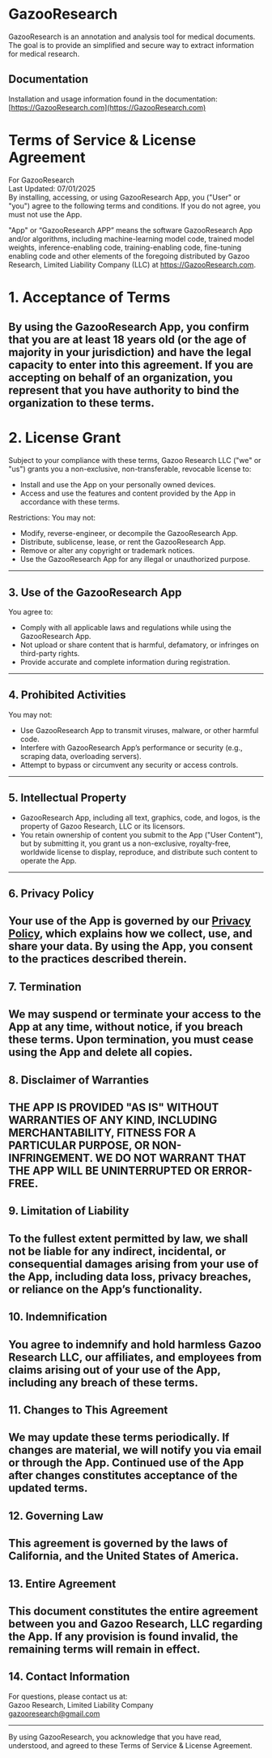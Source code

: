 # GazooResearch
GazooResearch is an annotation and analysis tool for medical documents. The goal is to provide an simplified and secure way to extract information for medical research.

## Documentation
Installation and usage information found in the documentation:
[https://GazooResearch.com](https://GazooResearch.com)

# Terms of Service & License Agreement

For GazooResearch  
Last Updated: 07/01/2025  
By installing, accessing, or using GazooResearch App, you ("User" or "you") agree to the following terms and conditions. If you do not agree, you must not use the App.

"App" or “GazooResearch APP” means the software GazooResearch App and/or algorithms, including machine-learning model code, trained model weights, inference-enabling code, training-enabling code, fine-tuning enabling code and other elements of the foregoing distributed by Gazoo Research, Limited Liability Company (LLC) at https://GazooResearch.com.

# 1\. Acceptance of Terms

By using the GazooResearch App, you confirm that you are at least 18 years old (or the age of majority in your jurisdiction) and have the legal capacity to enter into this agreement. If you are accepting on behalf of an organization, you represent that you have authority to bind the organization to these terms.  
---

# 2\. License Grant

Subject to your compliance with these terms, Gazoo Research LLC ("we" or "us") grants you a non-exclusive, non-transferable, revocable license to:

* Install and use the App on your personally owned devices.  
* Access and use the features and content provided by the App in accordance with these terms.

Restrictions: You may not:

* Modify, reverse-engineer, or decompile the GazooResearch App.  
* Distribute, sublicense, lease, or rent the GazooResearch App.  
* Remove or alter any copyright or trademark notices.  
* Use the GazooResearch App for any illegal or unauthorized purpose.

---

## 3\. Use of the GazooResearch App

You agree to:

* Comply with all applicable laws and regulations while using the GazooResearch App.  
* Not upload or share content that is harmful, defamatory, or infringes on third-party rights.  
* Provide accurate and complete information during registration.

---

## 4\. Prohibited Activities

You may not:

* Use GazooResearch App to transmit viruses, malware, or other harmful code.  
* Interfere with GazooResearch App’s performance or security (e.g., scraping data, overloading servers).  
* Attempt to bypass or circumvent any security or access controls.

---

## 5\. Intellectual Property

* GazooResearch App, including all text, graphics, code, and logos, is the property of Gazoo Research, LLC or its licensors.  
* You retain ownership of content you submit to the App ("User Content"), but by submitting it, you grant us a non-exclusive, royalty-free, worldwide license to display, reproduce, and distribute such content to operate the App.

---

## 6\. Privacy Policy

Your use of the App is governed by our [Privacy Policy](http://localhost:3031/c/link-to-privacy-policy), which explains how we collect, use, and share your data. By using the App, you consent to the practices described therein.  
---

## 7\. Termination

We may suspend or terminate your access to the App at any time, without notice, if you breach these terms. Upon termination, you must cease using the App and delete all copies.  
---

## 8\. Disclaimer of Warranties

THE APP IS PROVIDED "AS IS" WITHOUT WARRANTIES OF ANY KIND, INCLUDING MERCHANTABILITY, FITNESS FOR A PARTICULAR PURPOSE, OR NON-INFRINGEMENT. WE DO NOT WARRANT THAT THE APP WILL BE UNINTERRUPTED OR ERROR-FREE.  
---

## 9\. Limitation of Liability

To the fullest extent permitted by law, we shall not be liable for any indirect, incidental, or consequential damages arising from your use of the App, including data loss, privacy breaches, or reliance on the App’s functionality.  
---

## 10\. Indemnification

You agree to indemnify and hold harmless Gazoo Research LLC, our affiliates, and employees from claims arising out of your use of the App, including any breach of these terms.  
---

## 11\. Changes to This Agreement

We may update these terms periodically. If changes are material, we will notify you via email or through the App. Continued use of the App after changes constitutes acceptance of the updated terms.  
---

## 12\. Governing Law

This agreement is governed by the laws of California, and the United States of America.  
---

## 13\. Entire Agreement

This document constitutes the entire agreement between you and Gazoo Research, LLC regarding the App. If any provision is found invalid, the remaining terms will remain in effect.  
---

## 14\. Contact Information

For questions, please contact us at:  
Gazoo Research, Limited Liability Company  
[gazooresearch@gmail.com](http://localhost:1420/#)

---

By using GazooResearch, you acknowledge that you have read, understood, and agreed to these Terms of Service & License Agreement.  



